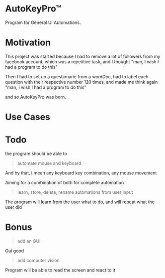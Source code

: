 # AutoKeyPro™
 Program for General UI Automations.

# Motivation

This project was started because I had to remove a lot of followers from my facebook account,
which was a repetitive task, and I thought "man, I wish I had
a program to do this"

Then I had to set up a questionarie from a wordDoc, had to label each
question with their respective number 120 times, and made me think again
"man, I wish I had a program to do this"

and so AutoKeyPro was born.

# Use Cases

# Todo

the program should be able to

> automate mouse and keyboard

And by that, I mean any keyboard key combination, any mouse movement

Aiming for a combination of both for complete automation

> learn, store, delete, rename automations from user input

The program will learn from the user what to do, and will repeat what the user did

# Bonus 

> add an GUI

Gui good

> add computer vision

Program will be able to read the screen and react to it
